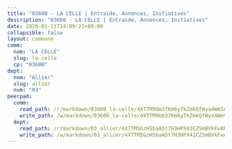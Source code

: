 ```yaml
---
title: "03600 - LA CELLE | Entraide, Annonces, Initiatives"
description: "03600 - LA CELLE | Entraide, Annonces, Initiatives"
date: 2020-01-11T14:09:21+09:00
collapsible: false
layout: commune
comm:
  nom: "LA CELLE"
  slug: la-celle
  cp: "03600"
dept:
  nom: "Allier"
  slug: allier
  num: "03"
peerpad:
  comm:
    read_path: /r/markdown/03600_la-celle/4XTTM9Um37Km6yTkZmkQfWya4WmSoAi1MLP8joYk9ZL7ugzuD
    write_path: /w/markdown/03600_la-celle/4XTTM9Um37Km6yTkZmkQfWya4WmSoAi1MLP8joYk9ZL7ugzuD-K3TgTzLCFbHYLQS3M3Qe1BiwR5xFaCjoahXr8fFBd97fRffo8EQHw31wqYKx5NLUPFHdxdzGPj6fk4J8Z1LacGAPLYPH1gAN2EjkxweUqun7zwgpu477AHqxxkBnFkjc1aY93nqD
  dept:
    read_path: /r/markdown/03_allier/4XTTM5GzHSbaA5t7H3HPX41CZ5mBVkFwAP4hDd5RoBY2JsEAy
    write_path: /w/markdown/03_allier/4XTTM5GzHSbaA5t7H3HPX41CZ5mBVkFwAP4hDd5RoBY2JsEAy-K3TgTfK63S9nh1XDKRdQM5CC7MJ5PWSrKVUCPKbSrFQ3cakeCH8tQGdUR9DTAz4uGC38FSNg947MKdwTpPPt11GSCbnkNPZdBTNtwdL7kw34FMS1ADZJRkGgd1Xx6qPUaEUtuBP3
---
```


